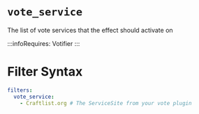 # `vote_service`

The list of vote services that the effect should activate on


:::infoRequires:
Votifier
:::
# Filter Syntax
```yaml
filters:
  vote_service:
    - Craftlist.org # The ServiceSite from your vote plugin
```

